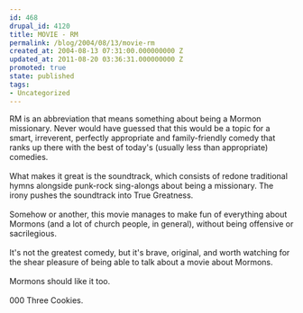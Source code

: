 ```yaml
---
id: 468
drupal_id: 4120
title: MOVIE - RM
permalink: /blog/2004/08/13/movie-rm
created_at: 2004-08-13 07:31:00.000000000 Z
updated_at: 2011-08-20 03:36:31.000000000 Z
promoted: true
state: published
tags:
- Uncategorized
---
```

RM is an abbreviation that means something about being a Mormon missionary. Never would have guessed that this would be a topic for a smart, irreverent, perfectly appropriate and family-friendly comedy that ranks up there with the best of today's (usually less than appropriate) comedies.
<br />
<br />What makes it great is the soundtrack, which consists of redone traditional hymns alongside punk-rock sing-alongs about being a missionary. The irony pushes the soundtrack into True Greatness.
<br />
<br />Somehow or another, this movie manages to make fun of everything about Mormons (and a lot of church people, in general), without being offensive or sacrilegious.
<br />
<br />It's not the greatest comedy, but it's brave, original, and worth watching for the shear pleasure of being able to talk about a movie about Mormons.
<br />
<br />Mormons should like it too.
<br />
<br />000 Three Cookies.
